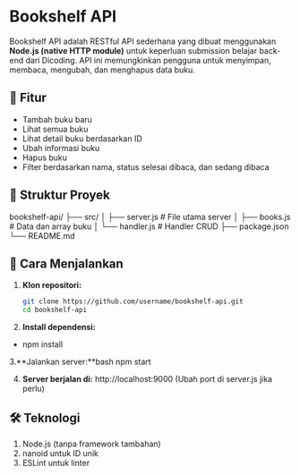 # Bookshelf API

Bookshelf API adalah RESTful API sederhana yang dibuat menggunakan **Node.js (native HTTP module)** untuk keperluan submission belajar back-end dari Dicoding. API ini memungkinkan pengguna untuk menyimpan, membaca, mengubah, dan menghapus data buku.

## 📌 Fitur

- Tambah buku baru
- Lihat semua buku
- Lihat detail buku berdasarkan ID
- Ubah informasi buku
- Hapus buku
- Filter berdasarkan nama, status selesai dibaca, dan sedang dibaca

## 📁 Struktur Proyek

bookshelf-api/
├── src/
│ ├── server.js # File utama server
│ ├── books.js # Data dan array buku
│ └── handler.js # Handler CRUD
├── package.json
└── README.md


## 🚀 Cara Menjalankan

1. **Klon repositori:**
   ```bash
   git clone https://github.com/username/bookshelf-api.git
   cd bookshelf-api

2. **Install dependensi:**
- npm install

3.**Jalankan server:**bash
npm start

4. **Server berjalan di:**
http://localhost:9000
(Ubah port di server.js jika perlu)

## 🛠️ Teknologi
1. Node.js (tanpa framework tambahan)
2. nanoid untuk ID unik
3. ESLint untuk linter